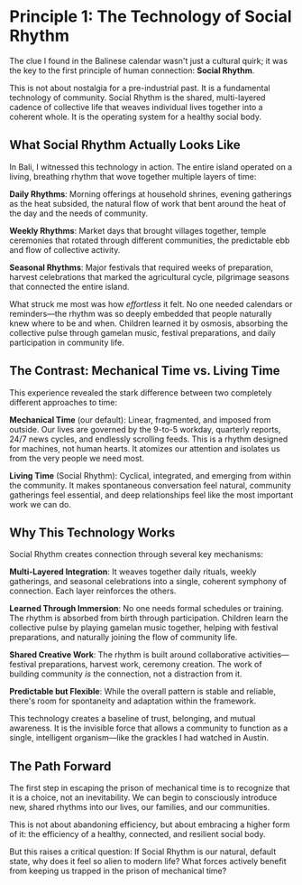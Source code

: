 # Principle 1: The Technology of Social Rhythm

The clue I found in the Balinese calendar wasn't just a cultural quirk; it was the key to the first principle of human connection: **Social Rhythm**.

This is not about nostalgia for a pre-industrial past. It is a fundamental technology of community. Social Rhythm is the shared, multi-layered cadence of collective life that weaves individual lives together into a coherent whole. It is the operating system for a healthy social body.

## What Social Rhythm Actually Looks Like

In Bali, I witnessed this technology in action. The entire island operated on a living, breathing rhythm that wove together multiple layers of time:

**Daily Rhythms**: Morning offerings at household shrines, evening gatherings as the heat subsided, the natural flow of work that bent around the heat of the day and the needs of community.

**Weekly Rhythms**: Market days that brought villages together, temple ceremonies that rotated through different communities, the predictable ebb and flow of collective activity.

**Seasonal Rhythms**: Major festivals that required weeks of preparation, harvest celebrations that marked the agricultural cycle, pilgrimage seasons that connected the entire island.

What struck me most was how *effortless* it felt. No one needed calendars or reminders—the rhythm was so deeply embedded that people naturally knew where to be and when. Children learned it by osmosis, absorbing the collective pulse through gamelan music, festival preparations, and daily participation in community life.

## The Contrast: Mechanical Time vs. Living Time

This experience revealed the stark difference between two completely different approaches to time:

**Mechanical Time** (our default): Linear, fragmented, and imposed from outside. Our lives are governed by the 9-to-5 workday, quarterly reports, 24/7 news cycles, and endlessly scrolling feeds. This is a rhythm designed for machines, not human hearts. It atomizes our attention and isolates us from the very people we need most.

**Living Time** (Social Rhythm): Cyclical, integrated, and emerging from within the community. It makes spontaneous conversation feel natural, community gatherings feel essential, and deep relationships feel like the most important work we can do.

## Why This Technology Works

Social Rhythm creates connection through several key mechanisms:

**Multi-Layered Integration**: It weaves together daily rituals, weekly gatherings, and seasonal celebrations into a single, coherent symphony of connection. Each layer reinforces the others.

**Learned Through Immersion**: No one needs formal schedules or training. The rhythm is absorbed from birth through participation. Children learn the collective pulse by playing gamelan music together, helping with festival preparations, and naturally joining the flow of community life.

**Shared Creative Work**: The rhythm is built around collaborative activities—festival preparations, harvest work, ceremony creation. The work of building community *is* the connection, not a distraction from it.

**Predictable but Flexible**: While the overall pattern is stable and reliable, there's room for spontaneity and adaptation within the framework.

This technology creates a baseline of trust, belonging, and mutual awareness. It is the invisible force that allows a community to function as a single, intelligent organism—like the grackles I had watched in Austin.

## The Path Forward

The first step in escaping the prison of mechanical time is to recognize that it is a choice, not an inevitability. We can begin to consciously introduce new, shared rhythms into our lives, our families, and our communities.

This is not about abandoning efficiency, but about embracing a higher form of it: the efficiency of a healthy, connected, and resilient social body.

But this raises a critical question: If Social Rhythm is our natural, default state, why does it feel so alien to modern life? What forces actively benefit from keeping us trapped in the prison of mechanical time?
